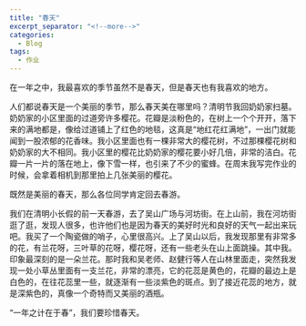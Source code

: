 ```yaml
---
title: "春天"
excerpt_separator: "<!--more-->"
categories:
  - Blog
tags:
  - 作业
---
```


在一年之中，我最喜欢的季节虽然不是春天，但是春天也有我喜欢的地方。
<!--more-->

人们都说春天是一个美丽的季节，那么春天美在哪里吗？清明节我回奶奶家扫墓。奶奶家的小区里面的过道旁许多樱花。花瓣是淡粉色的，在树上一个个开开，落下来的满地都是，像给过道铺上了红色的地毯，这真是“地红花红满地”，一出门就能闻到一股浓郁的花香味。我小区里面也有一棵非常大的樱花树，不过那棵樱花树和奶奶家的大不相同。我小区里的樱花比奶奶家的樱花要小好几倍，非常的洁白。花瓣一片一片的落在地上，像下雪一样，也引来了不少的蜜蜂。在周末我写完作业的时候，会拿着相机到那里拍上几张美丽的樱花。

既然是美丽的春天，那么各位同学肯定回去春游。

我们在清明小长假的前一天春游，去了吴山广场与河坊街。在上山前，我在河坊街逛了逛，发现人很多，也许他们也是因为春天的美好时光和良好的天气一起出来玩吧。我买了一个陶瓷做的哨子，心里很高兴。上了吴山以后，我发现那里有非常多的花，有兰花呀，三叶草的花呀，樱花呀，还有一些老头在山上面跳操。其中我。印象最深刻的是一朵兰花。那时我和吴老师、赵健行等人在山林里面走，突然我发现一处小草丛里面有一支兰花，非常的漂亮，它的花蕊是黄色的，花瓣的最边上是白色的，在往花蕊里一些，就逐渐有一些淡紫色的斑点。到了接近花蕊的地方，就是深紫色的，真像一个奇特而又美丽的酒瓶。

“一年之计在于春”，我们要珍惜春天。